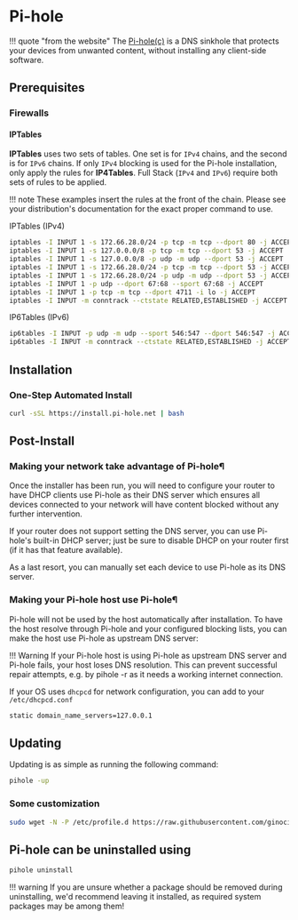 # Pi-hole

!!! quote "from the website"
    The [Pi-hole(c)](https://pi-hole.net/) is a DNS sinkhole that protects your devices from unwanted content, without installing any client-side software.

## Prerequisites

### Firewalls

#### IPTables

**IPTables** uses two sets of tables. One set is for `IPv4` chains, and the second is for `IPv6` chains. If only `IPv4` blocking is used for the Pi-hole installation, only apply the rules for **IP4Tables**. Full Stack (`IPv4` and `IPv6`) require both sets of rules to be applied.

!!! note
    These examples insert the rules at the front of the chain. Please see your distribution's documentation for the exact proper command to use.

IPTables (IPv4)

``` sh
iptables -I INPUT 1 -s 172.66.28.0/24 -p tcp -m tcp --dport 80 -j ACCEPT
iptables -I INPUT 1 -s 127.0.0.0/8 -p tcp -m tcp --dport 53 -j ACCEPT
iptables -I INPUT 1 -s 127.0.0.0/8 -p udp -m udp --dport 53 -j ACCEPT
iptables -I INPUT 1 -s 172.66.28.0/24 -p tcp -m tcp --dport 53 -j ACCEPT
iptables -I INPUT 1 -s 172.66.28.0/24 -p udp -m udp --dport 53 -j ACCEPT
iptables -I INPUT 1 -p udp --dport 67:68 --sport 67:68 -j ACCEPT
iptables -I INPUT 1 -p tcp -m tcp --dport 4711 -i lo -j ACCEPT
iptables -I INPUT -m conntrack --ctstate RELATED,ESTABLISHED -j ACCEPT
```

IP6Tables (IPv6)

``` sh
ip6tables -I INPUT -p udp -m udp --sport 546:547 --dport 546:547 -j ACCEPT
ip6tables -I INPUT -m conntrack --ctstate RELATED,ESTABLISHED -j ACCEPT
```

## Installation

### One-Step Automated Install

``` sh
curl -sSL https://install.pi-hole.net | bash
```

## Post-Install

### Making your network take advantage of Pi-hole¶

Once the installer has been run, you will need to configure your router to have DHCP clients use Pi-hole as their DNS server which ensures all devices connected to your network will have content blocked without any further intervention.

If your router does not support setting the DNS server, you can use Pi-hole's built-in DHCP server; just be sure to disable DHCP on your router first (if it has that feature available).

As a last resort, you can manually set each device to use Pi-hole as its DNS server.

### Making your Pi-hole host use Pi-hole¶

Pi-hole will not be used by the host automatically after installation. To have the host resolve through Pi-hole and your configured blocking lists, you can make the host use Pi-hole as upstream DNS server:

!!! Warning
    If your Pi-hole host is using Pi-hole as upstream DNS server and Pi-hole fails, your host loses DNS resolution. This can prevent successful repair attempts, e.g. by pihole -r as it needs a working internet connection.

If your OS uses `dhcpcd` for network configuration, you can add to your `/etc/dhcpcd.conf`

``` sh
static domain_name_servers=127.0.0.1
```

## Updating

Updating is as simple as running the following command:

``` sh
pihole -up
```

### Some customization

``` sh
sudo wget -N -P /etc/profile.d https://raw.githubusercontent.com/ginocic/PiHomeLab/main/scripts/03.pihole.sh
```

## Pi-hole can be uninstalled using

``` sh
pihole uninstall
```

!!! warning
    If you are unsure whether a package should be removed during uninstalling, we'd recommend leaving it installed, as required system packages may be among them!
